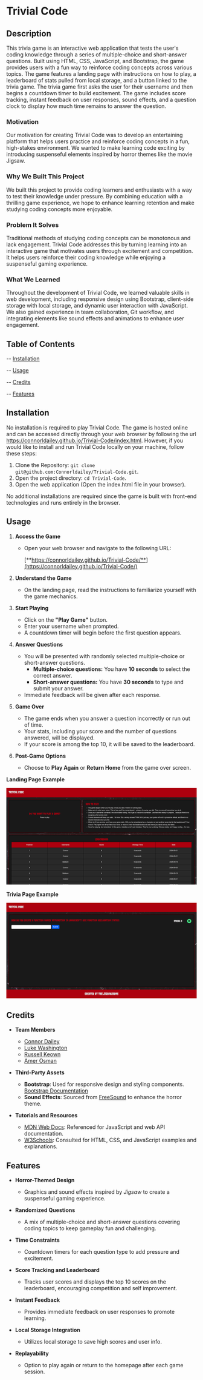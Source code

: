 # Trivial Code

## Description

This trivia game is an interactive web application that tests the user's coding knowledge through a series of multiple-choice and short-answer questions. Built using HTML, CSS, JavaScript, and Bootstrap, the game provides users with a fun way to reinforce coding concepts across various topics. The game features a landing page with instructions on how to play, a leaderboard of stats pulled from local storage, and a button linked to the trivia game. The trivia game first asks the user for their username and then begins a countdown timer to build excitement. The game includes score tracking, instant feedback on user responses, sound effects, and a question clock to display how much time remains to answer the question.

### Motivation

Our motivation for creating Trivial Code was to develop an entertaining platform that helps users practice and reinforce coding concepts in a fun, high-stakes environment. We wanted to make learning code exciting by introducing suspenseful elements inspired by horror themes like the movie Jigsaw.

### Why We Built This Project

We built this project to provide coding learners and enthusiasts with a way to test their knowledge under pressure. By combining education with a thrilling game experience, we hope to enhance learning retention and make studying coding concepts more enjoyable.

### Problem It Solves

Traditional methods of studying coding concepts can be monotonous and lack engagement. Trivial Code addresses this by turning learning into an interactive game that motivates users through excitement and competition. It helps users reinforce their coding knowledge while enjoying a suspenseful gaming experience.

### What We Learned

Throughout the development of Trivial Code, we learned valuable skills in web development, including responsive design using Bootstrap, client-side storage with local storage, and dynamic user interaction with JavaScript. We also gained experience in team collaboration, Git workflow, and integrating elements like sound effects and animations to enhance user engagement.

## Table of Contents

-- [Installation](#installation)

-- [Usage](#usage)

-- [Credits](#credits)

-- [Features](#features)

## Installation

No installation is required to play Trivial Code. The game is hosted online and can be accessed directly through your web browser by following the url https://connorldailey.github.io/Trivial-Code/index.html. However, if you would like to install and run Trivial Code locally on your machine, follow these steps:

1. Clone the Repository: `git clone git@github.com:Connorldailey/Trivial-Code.git`.
2. Open the project directory: `cd Trivial-Code`.
3. Open the web application (Open the index.html file in your browser).

No additional installations are required since the game is built with front-end technologies and runs entirely in the browser.

## Usage

1. **Access the Game**

   - Open your web browser and navigate to the following URL:

     [**https://connorldailey.github.io/Trivial-Code/**](https://connorldailey.github.io/Trivial-Code/)

2. **Understand the Game**

   - On the landing page, read the instructions to familiarize yourself with the game mechanics.

3. **Start Playing**

   - Click on the **"Play Game"** button.
   - Enter your username when prompted.
   - A countdown timer will begin before the first question appears.

4. **Answer Questions**

   - You will be presented with randomly selected multiple-choice or short-answer questions.
     - **Multiple-choice questions:** You have **10 seconds** to select the correct answer.
     - **Short-answer questions:** You have **30 seconds** to type and submit your answer.
   - Immediate feedback will be given after each response.

5. **Game Over**

   - The game ends when you answer a question incorrectly or run out of time.
   - Your stats, including your score and the number of questions answered, will be displayed.
   - If your score is among the top 10, it will be saved to the leaderboard.

6. **Post-Game Options**

   - Choose to **Play Again** or **Return Home** from the game over screen.

**Landing Page Example**

![Landing Page Screenshot](./assets/images/landing-page-screenshot.jpeg)

**Trivia Page Example**

![Trivia Page Screenshot](./assets/images/trivia-page-screenshot.jpeg)

## Credits

- **Team Members**

  - [Connor Dailey](https://github.com/Connorldailey)
  - [Luke Washington](https://github.com/LWashington6935)
  - [Russell Keown](https://github.com/rlkeown)
  - [Amer Osman](https://github.com/amerosmanbootcamp)

- **Third-Party Assets**

  - **Bootstrap**: Used for responsive design and styling components. [Bootstrap Documentation](https://getbootstrap.com/)
  - **Sound Effects**: Sourced from [FreeSound](https://freesound.org/) to enhance the horror theme.

- **Tutorials and Resources**

  - [MDN Web Docs](https://developer.mozilla.org/): Referenced for JavaScript and web API documentation.
  - [W3Schools](https://www.w3schools.com/): Consulted for HTML, CSS, and JavaScript examples and explanations.


## Features

- **Horror-Themed Design**
  - Graphics and sound effects inspired by *Jigsaw* to create a suspenseful gaming experience.

- **Randomized Questions**
  - A mix of multiple-choice and short-answer questions covering coding topics to keep gameplay fun and challenging.

- **Time Constraints**
  - Countdown timers for each question type to add pressure and excitement.

- **Score Tracking and Leaderboard**
  - Tracks user scores and displays the top 10 scores on the leaderboard, encouraging competition and self improvement.

- **Instant Feedback**
  - Provides immediate feedback on user responses to promote learning.

- **Local Storage Integration**
  - Utilizes local storage to save high scores and user info.

- **Replayability**
  - Option to play again or return to the homepage after each game session.
